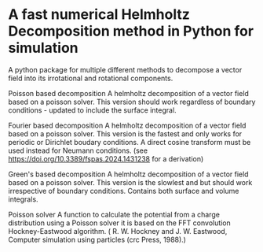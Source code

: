 # A fast numerical Helmholtz Decomposition method in Python for simulation
A python package for multiple different methods to decompose a vector field into its irrotational and rotational components.

Poisson based decomposition
A helmholtz decomposition of a vector field based on a poisson solver. This version should work regardless of boundary conditions - updated to include the surface integral.

Fourier based decomposition
A helmholtz decomposition of a vector field based on a poisson solver. This version is the fastest and only works for periodic or Dirichlet boudary conditions. A direct cosine transform must be used instead for Neumann conditions. (see https://doi.org/10.3389/fspas.2024.1431238 for a derivation)

Green's based decomposition
A helmholtz decomposition of a vector field based on a poisson solver. This version is the slowlest and but should work irrespective of boundary conditions. Contains both surface and volume integrals.

Poisson solver
A function to calculate the potential from a charge distribution using a Poisson solver it is based on the FFT convolution Hockney-Eastwood algorithm. ( R. W. Hockney and J. W. Eastwood, Computer simulation using particles (crc Press, 1988).)
